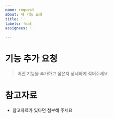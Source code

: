 ```yaml
---
name: request
about: 새 기능 요청
title: ''
labels: feat
assignees: ''

---
```


# 기능 추가 요청
> 어떤 기능을 추가하고 싶은지 상세하게 적어주세요

# 참고자료
- 참고자료가 있다면 첨부해 주세요
